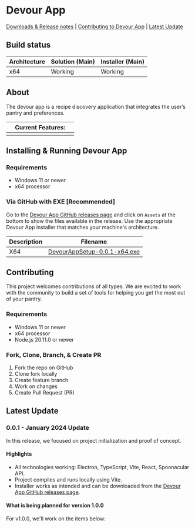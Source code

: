# Devour App

[Downloads & Release notes][github-release-link] | [Contributing to Devour App](#contributing) | [Latest Update](#latest-update)

## Build status

| Architecture | Solution (Main) | Installer (Main) |
|--------------|-----------------|------------------|
| x64          | Working         | Working          |

## About

The devour app is a recipe discovery application that integrates the user’s pantry and preferences.

|              | Current Features: |              |
|--------------|-------------------|--------------|
|              |                   |              |

## Installing & Running Devour App

### Requirements

- Windows 11 or newer
- x64 processor

### Via GitHub with EXE [Recommended]

Go to the [Devour App GitHub releases page][github-release-link] and click on `Assets` at the bottom to show the files available in the release. Use the appropriate Devour App installer that matches your machine's architecture.

<!-- items that need to be updated with every release -->
[X64]: https://github.com/PaulSedra/devour-app/releases/download/Latest/DevourAppSetup-0.0.1-x64.exe
 
| Description | Filename                            |
|-------------|-------------------------------------|
| X64         | [DevourAppSetup-0.0.1-x64.exe][X64] |

## Contributing

This project welcomes contributions of all types. We are excited to work with the community to build a set of tools for helping you get the most out of your pantry.

### Requirements

- Windows 11 or newer
- x64 processor
- Node.js 20.11.0 or newer

### Fork, Clone, Branch, & Create PR

1. Fork the repo on GitHub
2. Clone fork locally
3. Create feature branch
4. Work on changes
5. Create Pull Request (PR)

## Latest Update

### 0.0.1 - January 2024 Update

In this release, we focused on project initialization and proof of concept.

#### Highlights

 - All technologies working: Electron, TypeScript, Vite, React, Spoonacular API.
 - Project compiles and runs locally using Vite.
 - Installer works as intended and can be downloaded from the [Devour App GitHub releases page][github-release-link].

#### What is being planned for version 1.0.0

For v1.0.0, we'll work on the items below:

<!-- Links -->
[github-release-link]: https://github.com/PaulSedra/devour-app/releases
